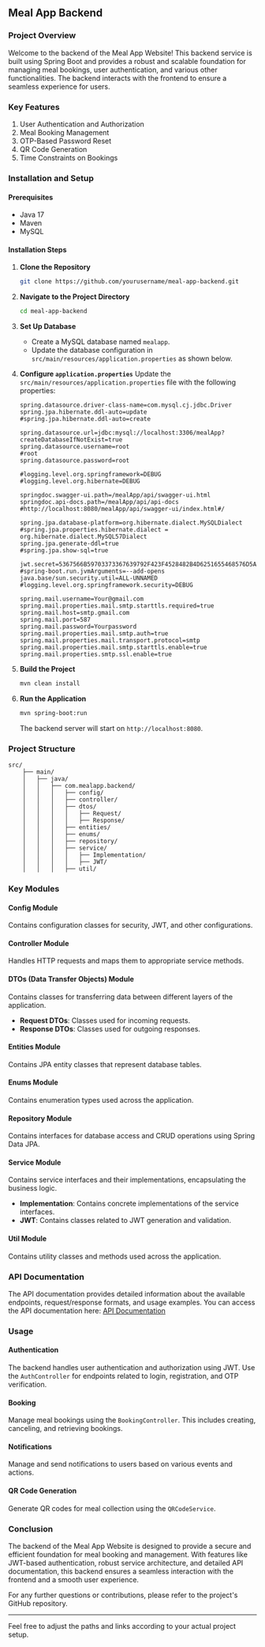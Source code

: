 ## Meal App Backend

### Project Overview

Welcome to the backend of the Meal App Website! This backend service is built using Spring Boot and provides a robust and scalable foundation for managing meal bookings, user authentication, and various other functionalities. The backend interacts with the frontend to ensure a seamless experience for users.

### Key Features

1. User Authentication and Authorization
2. Meal Booking Management
3. OTP-Based Password Reset
4. QR Code Generation
5. Time Constraints on Bookings

### Installation and Setup

#### Prerequisites

- Java 17
- Maven
- MySQL

#### Installation Steps

1. **Clone the Repository**
    ```sh
    git clone https://github.com/yourusername/meal-app-backend.git
    ```
2. **Navigate to the Project Directory**
    ```sh
    cd meal-app-backend
    ```
3. **Set Up Database**
    - Create a MySQL database named `mealapp`.
    - Update the database configuration in `src/main/resources/application.properties` as shown below.

4. **Configure `application.properties`**
   Update the `src/main/resources/application.properties` file with the following properties:

    ```properties
    spring.datasource.driver-class-name=com.mysql.cj.jdbc.Driver
    spring.jpa.hibernate.ddl-auto=update
    #spring.jpa.hibernate.ddl-auto=create

    spring.datasource.url=jdbc:mysql://localhost:3306/mealApp?createDatabaseIfNotExist=true
    spring.datasource.username=root
    #root
    spring.datasource.password=root

    #logging.level.org.springframework=DEBUG
    #logging.level.org.hibernate=DEBUG

    springdoc.swagger-ui.path=/mealApp/api/swagger-ui.html
    springdoc.api-docs.path=/mealApp/api/api-docs
    #http://localhost:8080/mealApp/api/swagger-ui/index.html#/

    spring.jpa.database-platform=org.hibernate.dialect.MySQLDialect
    #spring.jpa.properties.hibernate.dialect = org.hibernate.dialect.MySQL57Dialect
    spring.jpa.generate-ddl=true
    #spring.jpa.show-sql=true

    jwt.secret=5367566B59703373367639792F423F4528482B4D6251655468576D5A713474375367566B59703373367639792F423F4528482B4D6251655468576D5A713474375367566B59703373367639792F423F4528482B4D6251655468576D5A713474375367566B59703373367639792F423F4528482B4D6251655468576D5A713474375367566B59703373367639792F423F4528482B4D6251655468576D5A713474375367566B59703373367639792F423F4528482B4D6251655468576D5A71347437
    #spring-boot.run.jvmArguments=--add-opens java.base/sun.security.util=ALL-UNNAMED
    #logging.level.org.springframework.security=DEBUG

    spring.mail.username=Your@gmail.com
    spring.mail.properties.mail.smtp.starttls.required=true
    spring.mail.host=smtp.gmail.com
    spring.mail.port=587
    spring.mail.password=Yourpassword
    spring.mail.properties.mail.smtp.auth=true
    spring.mail.properties.mail.transport.protocol=smtp
    spring.mail.properties.mail.smtp.starttls.enable=true
    spring.mail.properties.smtp.ssl.enable=true
    ```

5. **Build the Project**
    ```sh
    mvn clean install
    ```
6. **Run the Application**
    ```sh
    mvn spring-boot:run
    ```
   The backend server will start on `http://localhost:8080`.

### Project Structure

```plaintext
src/
    ├── main/
    │   ├── java/
    │   │   ├── com.mealapp.backend/
    │   │   │   ├── config/
    │   │   │   ├── controller/
    │   │   │   ├── dtos/
    │   │   │   │   ├── Request/
    │   │   │   │   ├── Response/
    │   │   │   ├── entities/
    │   │   │   ├── enums/
    │   │   │   ├── repository/
    │   │   │   ├── service/
    │   │   │   │   ├── Implementation/
    │   │   │   │   ├── JWT/
    │   │   │   ├── util/
```

### Key Modules

#### Config Module

Contains configuration classes for security, JWT, and other configurations.

#### Controller Module

Handles HTTP requests and maps them to appropriate service methods.

#### DTOs (Data Transfer Objects) Module

Contains classes for transferring data between different layers of the application.

- **Request DTOs**: Classes used for incoming requests.
- **Response DTOs**: Classes used for outgoing responses.

#### Entities Module

Contains JPA entity classes that represent database tables.

#### Enums Module

Contains enumeration types used across the application.

#### Repository Module

Contains interfaces for database access and CRUD operations using Spring Data JPA.

#### Service Module

Contains service interfaces and their implementations, encapsulating the business logic.

- **Implementation**: Contains concrete implementations of the service interfaces.
- **JWT**: Contains classes related to JWT generation and validation.

#### Util Module

Contains utility classes and methods used across the application.

### API Documentation

The API documentation provides detailed information about the available endpoints, request/response formats, and usage examples. You can access the API documentation here: [API Documentation](./Api%20doc.pdf)

### Usage

#### Authentication

The backend handles user authentication and authorization using JWT. Use the `AuthController` for endpoints related to login, registration, and OTP verification.

#### Booking

Manage meal bookings using the `BookingController`. This includes creating, canceling, and retrieving bookings.

#### Notifications

Manage and send notifications to users based on various events and actions.

#### QR Code Generation

Generate QR codes for meal collection using the `QRCodeService`.

### Conclusion

The backend of the Meal App Website is designed to provide a secure and efficient foundation for meal booking and management. With features like JWT-based authentication, robust service architecture, and detailed API documentation, this backend ensures a seamless interaction with the frontend and a smooth user experience.

For any further questions or contributions, please refer to the project's GitHub repository.

---

Feel free to adjust the paths and links according to your actual project setup.